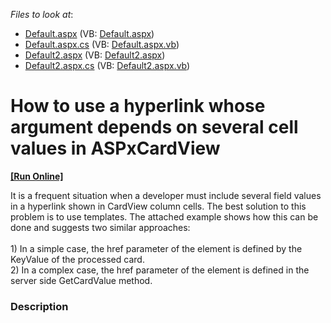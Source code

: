 <!-- default file list -->
*Files to look at*:

* [Default.aspx](./CS/Default.aspx) (VB: [Default.aspx](./VB/Default.aspx))
* [Default.aspx.cs](./CS/Default.aspx.cs) (VB: [Default.aspx.vb](./VB/Default.aspx.vb))
* [Default2.aspx](./CS/Default2.aspx) (VB: [Default2.aspx](./VB/Default2.aspx))
* [Default2.aspx.cs](./CS/Default2.aspx.cs) (VB: [Default2.aspx.vb](./VB/Default2.aspx.vb))
<!-- default file list end -->
# How to use a hyperlink whose argument depends on several cell values in ASPxCardView
<!-- run online -->
**[[Run Online]](https://codecentral.devexpress.com/t279017/)**
<!-- run online end -->


It is a frequent situation when a developer must include several field values in a hyperlink shown in CardView column cells. The best solution to this problem is to use templates. The attached example shows how this can be done and suggests two similar approaches:<br /><br />1) In a simple case, the href parameter of the <a> element is defined by the KeyValue of the processed card.<br />2) In a complex case, the href parameter of the <a> element is defined in the server side GetCardValue method.


<h3>Description</h3>

&nbsp;

<br/>


